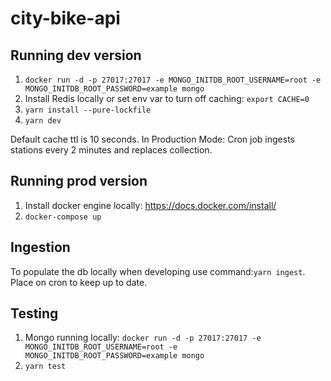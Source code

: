 # city-bike-api

## Running dev version

1. `docker run -d -p 27017:27017 -e MONGO_INITDB_ROOT_USERNAME=root -e MONGO_INITDB_ROOT_PASSWORD=example mongo`
2. Install Redis locally or set env var to turn off caching: `export CACHE=0`
3. `yarn install --pure-lockfile`
4. `yarn dev`

Default cache ttl is 10 seconds.
In Production Mode: Cron job ingests stations every 2 minutes and replaces collection.

## Running prod version

1. Install docker engine locally: https://docs.docker.com/install/
2. `docker-compose up`

## Ingestion

To populate the db locally when developing use command:`yarn ingest`.
Place on cron to keep up to date.

## Testing

1. Mongo running locally: `docker run -d -p 27017:27017 -e MONGO_INITDB_ROOT_USERNAME=root -e MONGO_INITDB_ROOT_PASSWORD=example mongo`
2. `yarn test`
